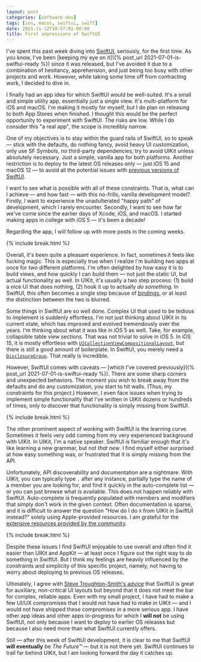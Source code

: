 ```yaml
---
layout: post
categories: [software-dev]
tags: [ios, macos, swiftui, swift]
date: 2021-11-12T10:57:01-08:00
title: First impressions of SwiftUI
---
```


I've spent this past week diving into [SwiftUI](https://developer.apple.com/xcode/swiftui/), seriously, for the first time. As you know, I've been [keeping my eye on it]({% post_url 2021-07-01-is-swiftui-ready %}) since it was released, but I've avoided it due to a combination of hesitancy, apprehension, and just being too busy with other projects and work. However, while taking some time off from contracting work, I decided to dive in.

<!--excerpt-->

I finally had an app idea for which SwiftUI would be well-suited. It's a small and simple utility app, essentially just a single view. It's multi-platform for iOS and macOS. I'm making it mostly for myself, but I do plan on releasing to both App Stores when finished. I thought this would be the perfect opportunity to experiment with SwiftUI. The risks are low. While I do consider this "a real app", the scope is incredibly narrow.

One of my objectives is to stay within the guard rails of SwiftUI, so to speak &mdash; stick with the defaults, do nothing fancy, avoid heavy UI customization, only use SF Symbols, no third-party dependencies, try to avoid UIKit unless absolutely necessary. Just a simple, vanilla app for both platforms. Another restriction is to deploy to the latest OS releases only &mdash; just iOS 15 and macOS 12 &mdash; to avoid all the potential issues with [previous versions of SwiftUI](https://jessesquires.github.io/TIL/apple_platform/swiftui.html#known-issues--workarounds).

I want to see what is possible with all of these constraints. That is, what can I achieve &mdash; and how fast &mdash; with this no-frills, vanilla development model? Firstly, I want to experience the unadulterated "happy path" of development, which I rarely encounter. Secondly, I want to see how far we've come since the earlier days of Xcode, iOS, and macOS. I started making apps in college with iOS 5 &mdash; it's been a decade!

Regarding the app, I will follow up with more posts in the coming weeks.

{% include break.html %}

Overall, it's been quite a pleasant experience. In fact, sometimes it feels like fucking magic. This is especially true when I realize I'm building _two_ apps at once for _two_ different platforms. I'm often delighted by how easy it is to build views, and how quickly I can build them &mdash; not just the static UI, but actual functionality as well. In UIKit, it's usually a two step process: (1) build a nice UI that does nothing, (2) hook it up to actually _do something_. In SwiftUI, this often becomes a single step because of [bindings](https://developer.apple.com/documentation/swiftui/binding), or at least the distinction between the two is blurred.

Some things in SwiftUI are so well done. Complex UI that used to be tedious to implement is suddenly effortless. I'm not just thinking about UIKit in its current state, which has improved and evolved tremendously over the years. I'm thinking about what it was like in iOS 5 as well. Take, for example, collapsible table view sections. That was not trivial to solve in iOS 5. In iOS 15, it is mostly effortless with [`UICollectionViewCompositionalLayout`](https://developer.apple.com/documentation/uikit/uicollectionviewcompositionallayout), but there is still a good amount of boilerplate. In SwiftUI, you merely need a [`DisclosureGroup`](https://developer.apple.com/documentation/swiftui/disclosuregroup). That really is incredible.

However, SwiftUI comes with caveats &mdash; [which I've covered previously]({% post_url 2021-07-01-is-swiftui-ready %}). There are some sharp corners and unexpected behaviors. The moment you wish to break away from the defaults and do any customization, you start to hit walls. (Thus, my constraints for this project.) However, I even face issues when trying to implement simple functionality that I've written in UIKit dozens or hundreds of times, only to discover that functionality is simply missing from SwiftUI.

{% include break.html %}

The other prominent aspect of working with SwiftUI is the learning curve. Sometimes it feels very odd coming from my very experienced background with UIKit. In UIKit, I'm a native speaker. SwiftUI is familiar enough that it's like learning a new grammar, but not _that new_. I find myself either surprised at how easy something was, or frustrated that it is simply missing from the API.

Unfortunately, API discoverability and documentation are a nightmare. With UIKit, you can typically type `.` after any instance, partially type the name of a member you are looking for, and find it quickly in the auto-complete list &mdash; or you can just browse what is available. This does not happen reliably with SwiftUI. Auto-complete is frequently populated with members and modifiers that simply don't work in the given context. Often documentation is sparse, and it is difficult to answer the question "How do I do `X` from UIKit in SwiftUI instead?" solely using Apple-provided resources. I am grateful for the [extensive resources provided by the community](https://jessesquires.github.io/TIL/apple_platform/swiftui.html).

{% include break.html %}

Despite these issues I find SwiftUI enjoyable to use overall and often find it easier than UIKit and AppKit &mdash; at least once I figure out the right way to do something in SwiftUI. But I think my feelings are heavily influenced by the constraints and simplicity of this specific project, namely, not having to worry about deploying to previous OS releases.

Ultimately, I agree with [Steve Troughton-Smith's advice](https://twitter.com/stroughtonsmith/status/1443692971187130373) that SwiftUI is great for auxiliary, non-critical UI layouts but beyond that it does not meet the bar for complex, reliable apps. Even with my small project, I have had to make a few UI/UX compromises that I would not have had to make in UIKit &mdash; and I would not have shipped these compromises in a more serious app. I have other app ideas and other apps in-progress for which I **will not** be using SwiftUI, not only because I want to deploy to earlier OS releases but because I also need more than what SwiftUI currently offers.

Still &mdash; after this week of SwiftUI development, it is clear to me that SwiftUI **will eventually** be _The Future&trade;_ &mdash; but it is not there yet. SwiftUI continues to trail far behind UIKit, but I am looking forward the day it catches up.
